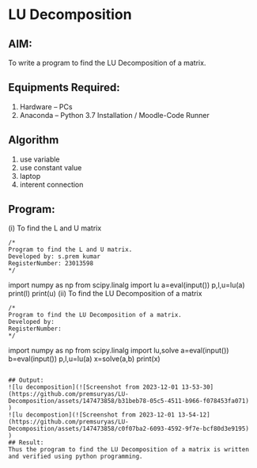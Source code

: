 # LU Decomposition 

## AIM:
To write a program to find the LU Decomposition of a matrix.

## Equipments Required:
1. Hardware – PCs
2. Anaconda – Python 3.7 Installation / Moodle-Code Runner

## Algorithm
1. use variable
2. use constant value
3. laptop
4. interent connection


## Program:
(i) To find the L and U matrix

```
/*
Program to find the L and U matrix.
Developed by: s.prem kumar
RegisterNumber: 23013598
*/
```
import numpy as np
from scipy.linalg import lu
a=eval(input())
p,l,u=lu(a)
print(l)
print(u)
(ii) To find the LU Decomposition of a matrix

```
/*
Program to find the LU Decomposition of a matrix.
Developed by: 
RegisterNumber: 
*/
```
import numpy as np
from scipy.linalg import lu,solve
a=eval(input())
b=eval(input())
p,l,u=lu(a)
x=solve(a,b)
print(x)

```

## Output:
![lu decomposition](![Screenshot from 2023-12-01 13-53-30](https://github.com/premsuryas/LU-Decomposition/assets/147473858/b31beb78-05c5-4511-b966-f078453fa071)
)
![lu decompostion](![Screenshot from 2023-12-01 13-54-12](https://github.com/premsuryas/LU-Decomposition/assets/147473858/c0f07ba2-6093-4592-9f7e-bcf80d3e9195)
)
## Result:
Thus the program to find the LU Decomposition of a matrix is written and verified using python programming.

